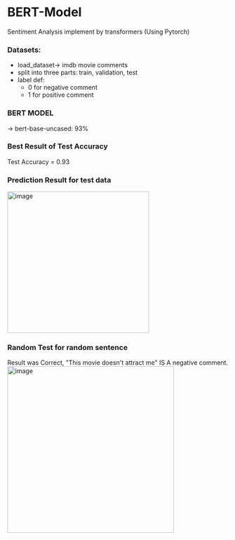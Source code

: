 # BERT-Model
Sentiment Analysis implement by transformers (Using Pytorch)

### Datasets:
  - load_dataset-> imdb movie comments
  - split into three parts: train, validation, test
  - label def: 
    - 0 for negative comment
    - 1 for positive comment
### BERT MODEL
-> bert-base-uncased: 93% </br>

### Best Result of Test Accuracy
Test Accuracy = 0.93

### Prediction Result for test data
<img width="323" alt="image" src="https://user-images.githubusercontent.com/92381825/235470773-6269960d-6656-468d-ba7b-fedd03d69c52.png">

### Random Test for random sentence
Result was Correct, "This movie doesn't attract me" IS A negative comment. </br>
<img width="380" alt="image" src="https://user-images.githubusercontent.com/92381825/235471184-d52e2fb2-2545-412b-b076-dbd12516c41a.png">

